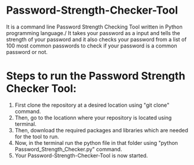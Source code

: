 # Password-Strength-Checker-Tool
It is a command line Password Strength Checking Tool written in Python programming language./
It takes your password as a input and tells the strength of your password and it also checks your password from a list of 100 most common passwords to check if your password is a common password or not.

# Steps to run the Password Strength Checker Tool:

1. First clone the repository at a desired location using "git clone" command.
2. Then, go to the locationn where your repository is located using terminal.
3. Then, download the required packages and libraries which are needed for the tool to run.
4. Now, in the terminal run the python file in that folder using "python Password_Strength_Checker.py" command.
5. Your Password-Strength-Checker-Tool is now started.
